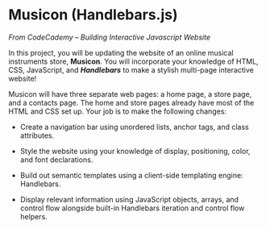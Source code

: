 # Musicon (Handlebars.js)

_From CodeCademy – Building Interactive Javascript Website_

In this project, you will be updating the website of an online musical instruments store, **Musicon**. You will incorporate your knowledge of HTML, CSS, JavaScript, and **_Handlebars_** to make a stylish multi-page interactive website!

Musicon will have three separate web pages: a home page, a store page, and a contacts page. The home and store pages already have most of the HTML and CSS set up. Your job is to make the following changes:

- Create a navigation bar using unordered lists, anchor tags, and class attributes.

- Style the website using your knowledge of display, positioning, color, and font declarations.

- Build out semantic templates using a client-side templating engine: Handlebars.

- Display relevant information using JavaScript objects, arrays, and control flow alongside built-in Handlebars iteration and control flow helpers.
